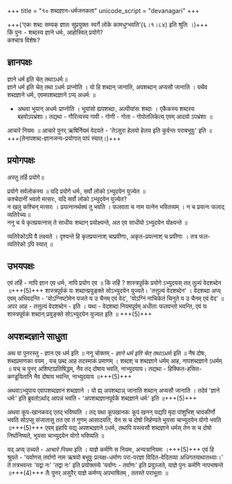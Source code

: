 +++
title = "१० शब्दज्ञान-धर्मजनकता"
unicode_script = "devanagari"
+++

+++('एकः शब्दः सम्यक् ज्ञातः सुप्रयुक्तः स्वर्गे लोके कामधुग्भवति'(६।१।८४) इति श्रुतिः ।)+++  
किं पुनः - शब्दस्य ज्ञाने धर्मः, आहोस्वित् प्रयोगे?  
कश्चात्र विशेषः?

## ज्ञानपक्षः
ज्ञाने धर्म इति चेत् तथाऽधर्मः॥  
ज्ञाने धर्म इति चेत् तथा ऽधर्मः प्राप्नोति । यो हि शब्दान् जानाति, अपशब्दान् अप्यसौ जानाति । यथैव शब्दज्ञाने धर्मः, एवमपशब्दज्ञाने ऽप्य् अधर्मः ॥  
- अथवा भूयान् अधर्मः प्राप्नोति । भूयांसो ह्यपशब्दाः, अल्पीयांसः शब्दाः । एकैकस्य शब्दस्य बहवोऽपभ्रंशाः। तद्यथा - गौरित्यस्य गावी - गोणी - गोता - गोपोतलिकेत्य् एवम् आदयो ऽपभ्रंशाः ॥  

आचारे नियमः ॥ आचारे पुनर् ऋषिर्नियमं वेदयते - 'तेऽसुरा हेलयो हेलय इति कुर्वन्तः पराबभूवुः' इति ॥ +++(तेनापशब्द-ज्ञानजन्य-प्रयोगात् पापं स्यात्।)+++

## प्रयोगपक्षः
अस्तु तर्हि प्रयोगे॥  

प्रयोगे सर्वलोकस्य ॥ यदि प्रयोगे धर्मः, सर्वो लोको ऽभ्युदयेन युज्येत ॥  
कश्चेदानीं भवतो मत्सरः, यदि सर्वो लोको ऽभ्युदयेन युज्येत?  
न खलु कश्चिन् मत्सरः । प्रयत्नानर्थक्यं तु भवति । फलवता च नाम यत्नेन भवितव्यम् । न च प्रयत्नः फलाद् व्यतिरेच्यः॥  
ननु च ये कृतप्रयत्नास् ते साधीयः शब्दान् प्रयोक्ष्यन्ते, अत एव साधीयो ऽभ्युदयेन योक्ष्यन्ते ॥  

व्यतिरेकोऽपि वै लक्ष्यते । दृश्यन्ते हि कृतप्रयत्नाश् चाप्रवीणाः, अकृत-प्रयत्नाश् च प्रवीणाः । तत्र फल-व्यतिरेको ऽपि स्यात् ॥

## उभयपक्षः
एवं तर्हि - नापि ज्ञान एव धर्मः, नापि प्रयोग एव ॥ किं तर्हि ? शास्त्रपूर्वके प्रयोगे ऽभ्युदयस् तत् तुल्यं वेदशब्देन ॥+++(5)+++ शास्त्रपूर्वकं यः शब्दान्प्रयुङ्क्ते सोऽभ्युदयेन युज्यते। 'तत्तुल्यं वेदशब्देन' । वेदशब्दा अप्य् एवम् अभिवदन्ति - 'योऽग्निष्टोमेन यजते य उ चैनम् एवं वेद', 'योऽग्निं नाचिकेतं चिनुते य उ चैनम् एवं वेद' ॥  
अपर आह - तत्तुल्यं वेदशब्देन - इति । यथा - वेदशब्दा नियमपूर्वम् अधीताः फलवन्तो भवन्ति, एवं यः शास्त्रपूर्वकं शब्दान् प्रयुङ्क्ते सोऽभ्युदयेन युज्यत इति ॥ +++(5)+++

## अपशब्दज्ञाने साधुता
अथ वा पुनरस्तु - ज्ञान एव धर्म इति ॥ ननु चोक्तम् - *ज्ञाने धर्म इति चेत् तथाऽधर्मः* इति ॥ नैष दोषः, शब्दप्रमाणका वयम् , यच् छब्द आह तदस्माकं प्रमाणम् । शब्दश् च शब्दज्ञाने धर्मम् आह, नापशब्दज्ञाने ऽधर्मम् ॥ यच् च पुनर् अशिष्टाप्रतिषिद्धम्, नैव तद् दोषाय भवति, नाभ्युदयाय। तद्यथा - हिक्कित-हसित-कण्डूयितानि नैव दोषाय भवन्ति, नाभ्युदयाय ॥+++(5)+++

अथवाऽभ्युपाय एवापशब्दज्ञानं शब्दज्ञाने । यो ह्य् अपशब्दाञ् जानाति शब्दान् अप्यसौ जानाति । तदेवं 'ज्ञाने धर्मः' इति ब्रुवतोऽर्थाद् आपन्नं भवति - 'अपशब्दज्ञानपूर्वके शब्दज्ञाने धर्मः' इति ॥+++(5)+++

अथवा कूप-खानकवद् एतद् भविष्यति । तद् यथा कूपखानकः कूपं खनन् यद्यपि मृदा पांशुभिश् चावकीर्णो भवति सोऽप्सु संजातासु तत एव तं गुणम् आसादयति, येन स च दोषो निर्हण्यते भूयसा चाभ्युदयेन योगो भवति ॥+++(5)+++ एवम् इहापि यद्य् अपशब्दज्ञाने ऽधर्मः, तथापि यस्त्वसौ शब्दज्ञाने धर्मस् तेन स च दोषो निर्घानिष्यते, भूयसा चाभ्युदयेन योगो भविष्यति ॥

यद् अप्य् उच्यते - *आचारे नियमः* इति । याज्ञे कर्मणि स नियमः, अन्यत्रानियमः ।+++(5)+++ एवं हि श्रूयते - 'यर्वाणस् तर्वाणो नाम ऋषयो बभूवुः प्रत्यक्ष-धर्माणः परा-परज्ञा विदित-वेदितव्या अधिगतयाथातथ्याः।' ते तत्रभवन्तः 'यद्वा नः' 'तद्वा नः' इति प्रयोक्तव्ये 'यर्वाणः - तर्वाणः' इति प्रयुञ्जते, याज्ञे पुनः कर्मणि नापभाषन्ते ॥+++(4)+++ तैः पुनर् असुरैर् याज्ञे कर्मण्य् अपभाषितम् , ततस्ते पराभूताः ॥

